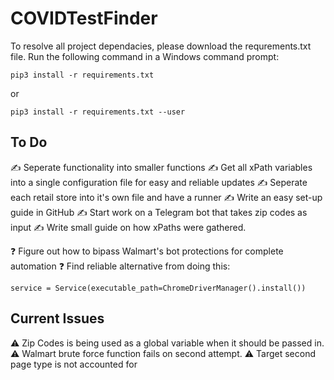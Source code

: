 # COVIDTestFinder

To resolve all project dependacies, please download the requrements.txt file. Run the following command in a Windows command prompt:
```
pip3 install -r requirements.txt
```
or
```
pip3 install -r requirements.txt --user
```

## To Do
✍️ Seperate functionality into smaller functions
✍️ Get all xPath variables into a single configuration file for easy and reliable updates
✍️ Seperate each retail store into it's own file and have a runner
✍️ Write an easy set-up guide in GitHub
✍️ Start work on a Telegram bot that takes zip codes as input
✍️ Write small guide on how xPaths were gathered.

❓ Figure out how to bipass Walmart's bot protections for complete automation
❓ Find reliable alternative from doing this:
```
service = Service(executable_path=ChromeDriverManager().install())
```

## Current Issues
⚠️ Zip Codes is being used as a global variable when it should be passed in.
⚠️ Walmart brute force function fails on second attempt.
⚠️ Target second page type is not accounted for
